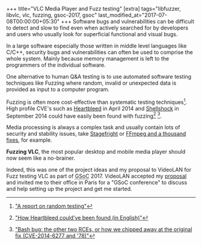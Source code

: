 +++
title="VLC Media Player and Fuzz testing"
[extra]
tags="libfuzzer, libvlc, vlc, fuzzing, gsoc-2017, gsoc"
last_modified_at="2017-07-08T00:00:00+05:30"
+++
Software bugs and vulnerabilities can be difficult to detect and slow to find
even when actively searched for by developers and users who usually look for
superficial functional and visual bugs.

In a large software especially those written in middle level languages like C/C++,
security bugs and vulnerabilities can often be used to comprise the whole system.
Mainly because memory management is left to the programmers of the individual software.

One alternative to human Q&A testing is to use automated software testing techniques
like Fuzzing where random, invalid or unexpected data is provided as input to a computer
program.

<!-- more -->

Fuzzing is often more cost-effective than systematic testing 
techniques[^fn-cite_report_random_testing].
High profile CVE's such as [Heartbleed][1] in April 2014
and [Shellshock][2] in September 2014
could have easily been found with fuzzing[^fn-cite_heartbleed] [^fn-cite_shellshock].

Media processing is always a complex task and usually contain lots of security and
stability issues, take [Stagefright][3] or [FFmpeg and a thousand fixes][9], for example.

**Fuzzing VLC**, the most popular desktop and mobile media player should now seem
like a no-brainer.

Indeed, this was one of the project ideas and my proposal to VideoLAN for
Fuzz testing VLC as part of <abbr title="Google Summer of Code">GSoC</abbr> 2017.
VideoLAN accepted my [proposal][8] and invited me to their office
in Paris for a "GSoC conference" to discuss and help setting up the project
and get me started.

[^fn-cite_report_random_testing]: ["A report on random testing"][5]
[^fn-cite_heartbleed]: ["How Heartbleed could've been found (in English)"][6]
[^fn-cite_shellshock]: ["Bash bug: the other two RCEs, or how we chipped away at the original fix (CVE-2014-6277 and '78)"][7]

[1]: https://en.wikipedia.org/wiki/Heartbleed
[2]: https://en.wikipedia.org/wiki/Shellshock_(software_bug)
[3]: https://en.wikipedia.org/wiki/Stagefright_%28bug%29
[4]: https://github.com/google/sanitizers
[5]: http://dl.acm.org/citation.cfm?id=802530
[6]: https://blog.hboeck.de/archives/868-How-Heartbleed-couldve-been-found.html
[7]: http://lcamtuf.blogspot.in/2014/10/bash-bug-how-we-finally-cracked.html
[8]: https://summerofcode.withgoogle.com/projects/#5893995166171136
[9]: https://security.googleblog.com/2014/01/ffmpeg-and-thousand-fixes.html
